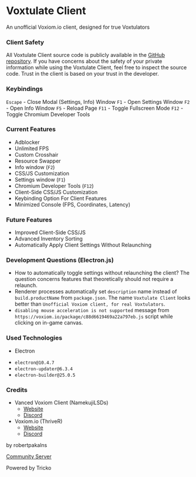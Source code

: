 # Voxtulate Client
An unofficial Voxiom.io client, designed for true Voxtulators

### Client Safety 

All Voxtulate Client source code is publicly available in the [GitHub repository](https://github.com/robertpakalns/VoxtulateClient). If you have concerns about the safety of your private information while using the Voxtulate Client, feel free to inspect the source code. Trust in the client is based on your trust in the developer.

### Keybindings
`Escape` - Close Modal (Settings, Info) Window
`F1` - Open Settings Window
`F2` - Open Info Window
`F5` - Reload Page
`F11` - Toggle Fullscreen Mode
`F12` - Toggle Chromium Developer Tools

### Current Features
- Adblocker
- Unlimited FPS
- Custom Crosshair
- Resource Swapper
- Info window (`F2`)
- CSS/JS Customization
- Settings window (`F1`)
- Chromium Developer Tools (`F12`)
- Client-Side CSS/JS Customization
- Keybinding Option For Client Features
- Minimized Console (FPS, Coordinates, Latency)

### Future Features
- Improved Client-Side CSS/JS
- Advanced Inventory Sorting
- Automatically Apply Client Settings Without Relaunching

### Development Questions (Electron.js)
- How to automatically toggle settings without relaunching the client? The question concerns features that theoretically should not require a relaunch.
- Renderer processes automatically set `description` name instead of `build.productName` from `package.json`. The name `Voxtulate Client` looks better than `Unofficial Voxiom client, for real Voxtulators`.
- `disabling mouse acceleration is not supported` message from `https://voxiom.io/package/c88d6619469a22a797eb.js` script while clicking on in-game canvas.

### Used Technologies
- Electron
 * `electron@10.4.7`
 * `electron-updater@6.3.4`
 * `electron-builder@25.0.5`

### Credits
- Vanced Voxiom Client (NamekujiLSDs)
  * [Website](https://namekujilsds.github.io/VVC)
  * [Discord](https://discord.com/invite/EcZytWAJkn)
- Voxiom.io (ThriveR)
  * [Website](https://voxiom.io)
  * [Discord](https://discord.com/invite/GBFtRcY)

by robertpakalns

[Community Server](https://discord.gg/yPjrUrvSzv)

Powered by Tricko
